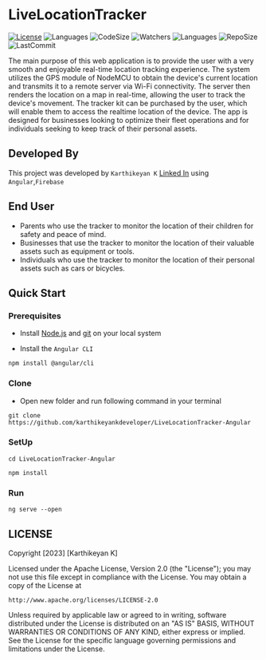 # LiveLocationTracker

[![License](https://img.shields.io/github/license/karthikeyankdeveloper/LiveLocationTracker-Angular)](https://github.com/karthikeyankdeveloper/LiveLocationTracker-Angular/blob/main/LICENSE)   ![Languages](https://img.shields.io/github/languages/count/karthikeyankdeveloper/LiveLocationTracker-Angular)   ![CodeSize](https://img.shields.io/github/languages/code-size/karthikeyankdeveloper/LiveLocationTracker-Angular)   ![Watchers](https://img.shields.io/github/watchers/karthikeyankdeveloper/LiveLocationTracker-Angular?style=social)  ![Languages](https://img.shields.io/github/languages/top/karthikeyankdeveloper/LiveLocationTracker-Angular)  ![RepoSize](https://img.shields.io/github/repo-size/karthikeyankdeveloper/LiveLocationTracker-Angular)  ![LastCommit](https://img.shields.io/github/last-commit/karthikeyankdeveloper/LiveLocationTracker-Angular)

The main purpose of this web application is to provide the user with a very smooth and enjoyable real-time location tracking experience. The system utilizes the GPS module of NodeMCU to obtain the device's current location and transmits it to a remote server via Wi-Fi connectivity. The server then renders the location on a map in real-time, allowing the user to track the device's movement. The tracker kit can be purchased by the user, which will enable them to access the realtime location of the device. The app is designed for businesses looking to optimize their fleet operations and for individuals seeking to keep track of their personal assets.

  
## Developed By

This project was developed by `Karthikeyan K` [Linked In](https://www.linkedin.com/in/karthikeyan-developer/) using `Angular`,`Firebase`
 

## End User

- Parents who use the tracker to monitor the location of their children for safety and peace of mind. 
- Businesses that use the tracker to monitor the location of their valuable assets such as equipment or tools.
- Individuals who use the tracker to monitor the location of their personal assets such as cars or bicycles.


## Quick Start

### Prerequisites
- Install [Node.js](https://nodejs.org/en) and [git](https://git-scm.com/download/) on your local system

- Install the `Angular CLI`
```
npm install @angular/cli
```

### Clone

- Open new folder and run following command in your terminal
```
git clone https://github.com/karthikeyankdeveloper/LiveLocationTracker-Angular
```

### SetUp
```
cd LiveLocationTracker-Angular
```

```
npm install
```

### Run
```
ng serve --open
```

## LICENSE
Copyright [2023] [Karthikeyan K]

Licensed under the Apache License, Version 2.0 (the "License");
you may not use this file except in compliance with the License.
You may obtain a copy of the License at

    http://www.apache.org/licenses/LICENSE-2.0

Unless required by applicable law or agreed to in writing, software
distributed under the License is distributed on an "AS IS" BASIS,
WITHOUT WARRANTIES OR CONDITIONS OF ANY KIND, either express or implied.
See the License for the specific language governing permissions and
limitations under the License.





